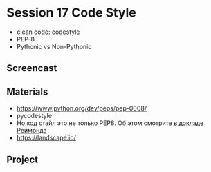 # Session 17 Code Style

- clean code: codestyle
- PEP-8
- Pythonic vs Non-Pythonic

## Screencast

## Materials

- https://www.python.org/dev/peps/pep-0008/
- pycodestyle
- Но код стайл это не только PEP8. Об этом смотрите [в докладе Реймонда](https://www.youtube.com/watch?v=wf-BqAjZb8M&list=PL695GIIYoAhbrVyzkqYvVuNqEBHqnNqQl&index=22&t=0s)
- https://landscape.io/

## Project

